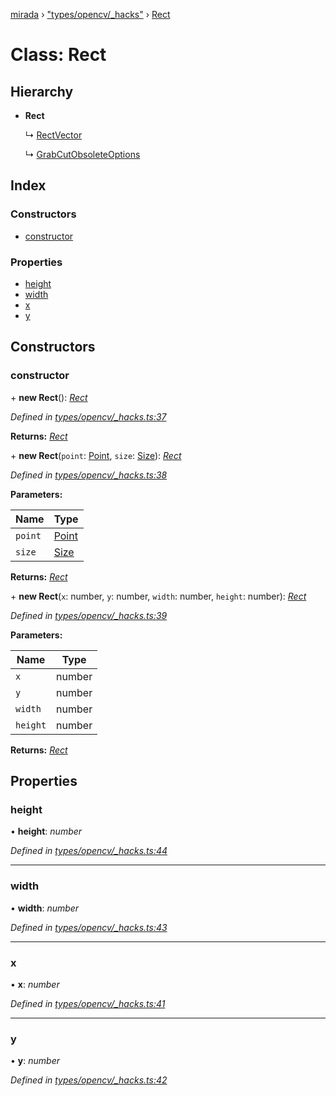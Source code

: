 [mirada](../README.md) › ["types/opencv/_hacks"](../modules/_types_opencv__hacks_.md) › [Rect](_types_opencv__hacks_.rect.md)

# Class: Rect


## Hierarchy

* **Rect**

  ↳ [RectVector](_types_opencv__hacks_.rectvector.md)

  ↳ [GrabCutObsoleteOptions](../interfaces/_util_grabcut_.grabcutobsoleteoptions.md)

## Index

### Constructors

* [constructor](_types_opencv__hacks_.rect.md#constructor)

### Properties

* [height](_types_opencv__hacks_.rect.md#height)
* [width](_types_opencv__hacks_.rect.md#width)
* [x](_types_opencv__hacks_.rect.md#x)
* [y](_types_opencv__hacks_.rect.md#y)

## Constructors

###  constructor

\+ **new Rect**(): *[Rect](_types_opencv__hacks_.rect.md)*

*Defined in [types/opencv/_hacks.ts:37](https://github.com/cancerberoSgx/mirada/blob/2aa7cf1/mirada/src/types/opencv/_hacks.ts#L37)*

**Returns:** *[Rect](_types_opencv__hacks_.rect.md)*

\+ **new Rect**(`point`: [Point](_types_opencv__hacks_.point.md), `size`: [Size](_types_opencv__hacks_.size.md)): *[Rect](_types_opencv__hacks_.rect.md)*

*Defined in [types/opencv/_hacks.ts:38](https://github.com/cancerberoSgx/mirada/blob/2aa7cf1/mirada/src/types/opencv/_hacks.ts#L38)*

**Parameters:**

Name | Type |
------ | ------ |
`point` | [Point](_types_opencv__hacks_.point.md) |
`size` | [Size](_types_opencv__hacks_.size.md) |

**Returns:** *[Rect](_types_opencv__hacks_.rect.md)*

\+ **new Rect**(`x`: number, `y`: number, `width`: number, `height`: number): *[Rect](_types_opencv__hacks_.rect.md)*

*Defined in [types/opencv/_hacks.ts:39](https://github.com/cancerberoSgx/mirada/blob/2aa7cf1/mirada/src/types/opencv/_hacks.ts#L39)*

**Parameters:**

Name | Type |
------ | ------ |
`x` | number |
`y` | number |
`width` | number |
`height` | number |

**Returns:** *[Rect](_types_opencv__hacks_.rect.md)*

## Properties

###  height

• **height**: *number*

*Defined in [types/opencv/_hacks.ts:44](https://github.com/cancerberoSgx/mirada/blob/2aa7cf1/mirada/src/types/opencv/_hacks.ts#L44)*

___

###  width

• **width**: *number*

*Defined in [types/opencv/_hacks.ts:43](https://github.com/cancerberoSgx/mirada/blob/2aa7cf1/mirada/src/types/opencv/_hacks.ts#L43)*

___

###  x

• **x**: *number*

*Defined in [types/opencv/_hacks.ts:41](https://github.com/cancerberoSgx/mirada/blob/2aa7cf1/mirada/src/types/opencv/_hacks.ts#L41)*

___

###  y

• **y**: *number*

*Defined in [types/opencv/_hacks.ts:42](https://github.com/cancerberoSgx/mirada/blob/2aa7cf1/mirada/src/types/opencv/_hacks.ts#L42)*